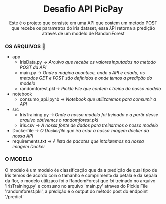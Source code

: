 <h1 align="center">Desafio API PicPay</h1>

<p align="center">Este é o projeto que consiste em uma API que contem um metodo POST que recebe os parametros do iris dataset, essa API retorna a predição através de um modelo de RandomForest</p>

### OS ARQUIVOS :file_folder:

* app
    - IrisData.py -> _Arquivo que recebe os valores inputados no metodo POST da API_
    - main.py -> _Onde a mágica acontece, onde a API é criada, os metodos GET e POST são definidos e onde temos a predição do modelo_
    - randomforest.pkl -> _Pickle File que contem o treino do nosso modelo_
* notebook
    - consumo_api.ipynb -> _Notebook que utilizaremos para consumir a API_
* src
    - IrisTraining.py -> _Onde o nosso modelo foi treinado e a partir desse arquivo obtivemos o randomforest.pkl_
    - iris.csv -> _A nossa fonte de dados para treinarmos o nosso modelo_
* Dockerfile -> _O Dockerfile que irá criar a nossa imagem docker da nossa API_
* requirements.txt -> _A lista de pacotes que intalaremos na nossa imagem Docker_

### O MODELO

O modelo é um modelo de classificação que da a predição de qual tipo de Iris temos de acordo com o tamanho e comprimento da petala e da sepala da flor, o modelo utilizado foi o RandomForest que foi treinado no arquivo 'IrisTraining.py' e consumo no arquivo 'main.py' atráves do Pickle File 'randomforest.pkl', a predição é o output do método post do endpoint '/predict'

### 
